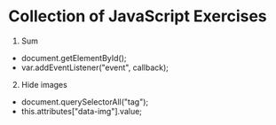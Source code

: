 # Collection of JavaScript Exercises

1. Sum
* document.getElementById();
* var.addEventListener("event", callback);

2. Hide images
* document.querySelectorAll("tag");
* this.attributes["data-img"].value;
